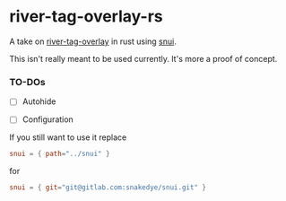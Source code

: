 # river-tag-overlay-rs

A take on [river-tag-overlay](https://git.sr.ht/~leon_plickat/river-tag-overlay) in rust using [snui](git@gitlab.com:snakedye/snui.git).

This isn't really meant to be used currently. It's more a proof of concept.

### TO-DOs
- [ ] Autohide
- [ ] Configuration


If you still want to use it replace
```toml
snui = { path="../snui" }
```
for
```toml
snui = { git="git@gitlab.com:snakedye/snui.git" }
```

